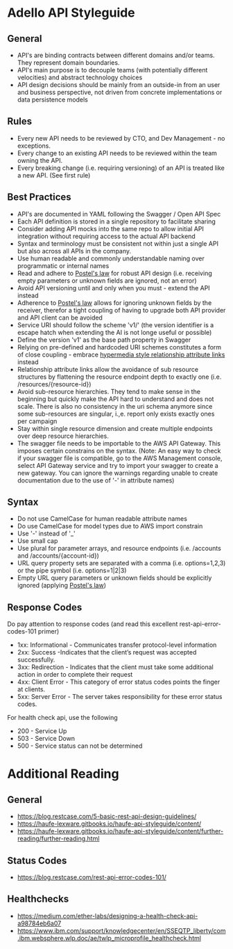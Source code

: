 # Adello API Styleguide

## General
* API's are binding contracts between different domains and/or teams. They represent domain boundaries.
* API's main purpose is to decouple teams (with potentially different velocities) and abstract technology choices
* API design decisions should be mainly from an outside-in from an user and business perspective, not driven from concrete implementations or data persistence models

## Rules
* Every new API needs to be reviewed by CTO, and Dev Management - no exceptions.
* Every change to an existing API needs to be reviewed within the team owning the API.
* Every breaking change (i.e. requiring versioning) of an API is treated like a new API. (See first rule)

## Best Practices
* API's are documented in YAML following the Swagger / Open API Spec
* Each API definition is stored in a single repository to facilitate sharing
* Consider adding API mocks into the same repo to allow initial API integration without requiring access to the actual API backend
* Syntax and terminology must be consistent not within just a single API but also across all APIs in the company.
* Use human readable and commonly understandable naming over programmatic or internal names
* Read and adhere to [Postel's law](https://en.wikipedia.org/wiki/Robustness_principle) for robust API design (i.e. receiving empty parameters or unknown fields are ignored, not an error)
* Avoid API versioning until and only when you must - extend the API instead
* Adherence to [Postel's law](https://en.wikipedia.org/wiki/Robustness_principle) allows for ignoring unknown fields by the receiver, therefor a tight coupling of having to upgrade both API provider and API client can be avoided
* Service URI should follow the scheme 'v1/<resources>' (the version identifier is a escape hatch when extending the AI is not longe useful or possible)
* Define the version 'v1' as the base path property in Swagger 
* Relying on pre-defined and hardcoded URI schemes constitutes a form of close coupling - embrace [hypermedia style relationship attribute links](https://en.wikipedia.org/wiki/Hypertext_Application_Language) instead
* Relationship attribute links allow the avoidance of sub resource structures by flattening the resource endpoint depth to exactly one (i.e. /resources/{resource-id})
* Avoid sub-resource hierarchies. They tend to make sense in the beginning but quickly make the API hard to understand and does not scale. There is also no consistency in the uri schema anymore since some sub-resources are singular, i.,e. report only exists exactly ones per campaign
* Stay within single resource dimension and create multiple endpoints over deep resource hierarchies.
* The swagger file needs to be importable to the AWS API Gateway. This imposes certain constrains on the syntax. (Note: An easy way to check if your swagger file is compatible, go to the AWS Management console, select API Gateway service and try to import your swagger to create a new gateway. You can ignore the warnings regarding unable to create documentation due to the use of '-' in attribute names)

## Syntax
* Do not use CamelCase for human readable attribute names
* Do use CamelCase for model types due to AWS import constrain
* Use '-' instead of '_'
* Use small cap
* Use plural for parameter arrays, and resource endpoints (i.e. /accounts and /accounts/{account-id})
* URL query property sets are separated with a comma (i.e. options=1,2,3) or the pipe symbol (i.e. options=1|2|3)
* Empty URL query parameters or unknown fields should be explicitly ignored (applying [Postel's law](https://en.wikipedia.org/wiki/Robustness_principle))

## Response Codes
Do pay attention to response codes (and read this excellent rest-api-error-codes-101 primer)
* 1xx: Informational - Communicates transfer protocol-level information
* 2xx: Success -Indicates that the client’s request was accepted successfully.
* 3xx: Redirection - Indicates that the client must take some additional action in order to complete their request
* 4xx: Client Error - This category of error status codes points the finger at clients.
* 5xx: Server Error - The server takes responsibility for these error status codes.

For health check api, use the following
* 200 - Service Up
* 503 - Service Down
* 500 - Service status can not be determined

# Additional Reading

## General
* https://blog.restcase.com/5-basic-rest-api-design-guidelines/
* https://haufe-lexware.gitbooks.io/haufe-api-styleguide/content/
* https://haufe-lexware.gitbooks.io/haufe-api-styleguide/content/further-reading/further-reading.html

## Status Codes
* https://blog.restcase.com/rest-api-error-codes-101/

## Healthchecks
* https://medium.com/ether-labs/designing-a-health-check-api-a98784eb6a07
* https://www.ibm.com/support/knowledgecenter/en/SSEQTP_liberty/com.ibm.websphere.wlp.doc/ae/twlp_microprofile_healthcheck.html
